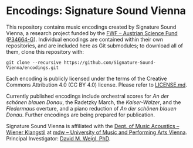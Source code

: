 # Encodings: Signature Sound Vienna

This repository contains music encodings created by Signature Sound Vienna, a research project funded by the <a href="https://fwf.ac.at">FWF – Austrian Science Fund</a> (<a href="https://doi.org/10.55776/P34664">P34664-G</a>). Individual encodings are contained within their own repositories, and are included here as Git submodules; to download all of them, clone this repository with:

`git clone --recursive https://github.com/Signature-Sound-Vienna/encodings.git`

Each encoding is publicly licensed under the terms of the Creative Commons Attribution 4.0 (CC BY 4.0) license. Please refer to [LICENSE.md](LICENSE.md).

Currently published encodings include orchestral scores for _An der schönen blauen Donau_, the Radetzky March, the _Kaiser-Walzer_, and the _Fledermaus_ overture, and a piano reduction of _An der schönen blauen Donau_. Further encodings are being prepared for publication.

Signature Sound Vienna is affiliated with the <a href="https://iwk.mdw.ac.at">Dept. of Music Acoustics – Wiener Klangstil</a> at <a href="https://mdw.ac.at">mdw – University of Music and Performing Arts Vienna</a>. Principal Investigator: <a href="https://orcid.org/0000-0003-1502-1528">David M. Weigl, PhD</a>.
